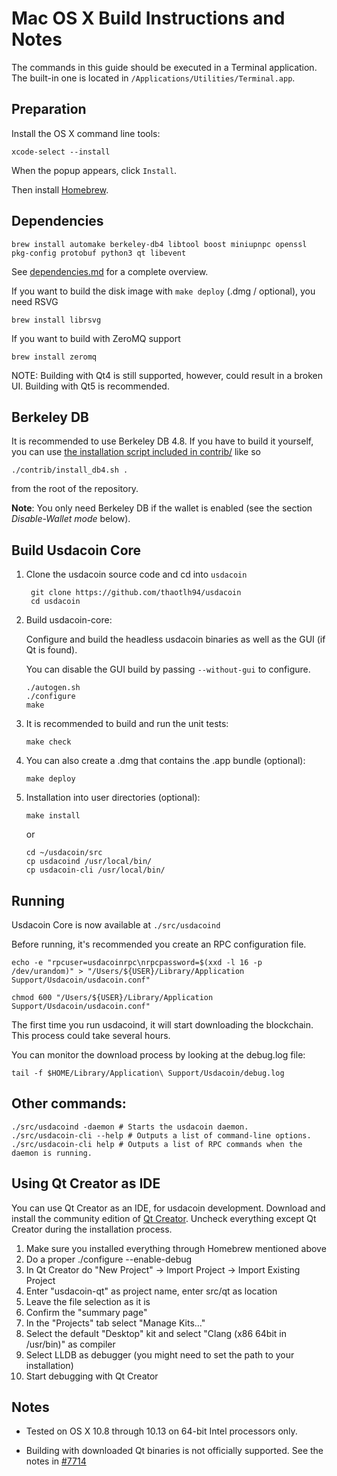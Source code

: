 Mac OS X Build Instructions and Notes
====================================
The commands in this guide should be executed in a Terminal application.
The built-in one is located in `/Applications/Utilities/Terminal.app`.

Preparation
-----------
Install the OS X command line tools:

`xcode-select --install`

When the popup appears, click `Install`.

Then install [Homebrew](https://brew.sh).

Dependencies
----------------------

    brew install automake berkeley-db4 libtool boost miniupnpc openssl pkg-config protobuf python3 qt libevent

See [dependencies.md](dependencies.md) for a complete overview.

If you want to build the disk image with `make deploy` (.dmg / optional), you need RSVG

    brew install librsvg

If you want to build with ZeroMQ support
    
    brew install zeromq

NOTE: Building with Qt4 is still supported, however, could result in a broken UI. Building with Qt5 is recommended.

Berkeley DB
-----------
It is recommended to use Berkeley DB 4.8. If you have to build it yourself,
you can use [the installation script included in contrib/](/contrib/install_db4.sh)
like so

```shell
./contrib/install_db4.sh .
```

from the root of the repository.

**Note**: You only need Berkeley DB if the wallet is enabled (see the section *Disable-Wallet mode* below).

Build Usdacoin Core
------------------------

1. Clone the usdacoin source code and cd into `usdacoin`

        git clone https://github.com/thaotlh94/usdacoin
        cd usdacoin

2.  Build usdacoin-core:

    Configure and build the headless usdacoin binaries as well as the GUI (if Qt is found).

    You can disable the GUI build by passing `--without-gui` to configure.

        ./autogen.sh
        ./configure
        make

3.  It is recommended to build and run the unit tests:

        make check

4.  You can also create a .dmg that contains the .app bundle (optional):

        make deploy

5.  Installation into user directories (optional):

        make install

    or

        cd ~/usdacoin/src
        cp usdacoind /usr/local/bin/
        cp usdacoin-cli /usr/local/bin/

Running
-------

Usdacoin Core is now available at `./src/usdacoind`

Before running, it's recommended you create an RPC configuration file.

    echo -e "rpcuser=usdacoinrpc\nrpcpassword=$(xxd -l 16 -p /dev/urandom)" > "/Users/${USER}/Library/Application Support/Usdacoin/usdacoin.conf"

    chmod 600 "/Users/${USER}/Library/Application Support/Usdacoin/usdacoin.conf"

The first time you run usdacoind, it will start downloading the blockchain. This process could take several hours.

You can monitor the download process by looking at the debug.log file:

    tail -f $HOME/Library/Application\ Support/Usdacoin/debug.log

Other commands:
-------

    ./src/usdacoind -daemon # Starts the usdacoin daemon.
    ./src/usdacoin-cli --help # Outputs a list of command-line options.
    ./src/usdacoin-cli help # Outputs a list of RPC commands when the daemon is running.

Using Qt Creator as IDE
------------------------
You can use Qt Creator as an IDE, for usdacoin development.
Download and install the community edition of [Qt Creator](https://www.qt.io/download/).
Uncheck everything except Qt Creator during the installation process.

1. Make sure you installed everything through Homebrew mentioned above
2. Do a proper ./configure --enable-debug
3. In Qt Creator do "New Project" -> Import Project -> Import Existing Project
4. Enter "usdacoin-qt" as project name, enter src/qt as location
5. Leave the file selection as it is
6. Confirm the "summary page"
7. In the "Projects" tab select "Manage Kits..."
8. Select the default "Desktop" kit and select "Clang (x86 64bit in /usr/bin)" as compiler
9. Select LLDB as debugger (you might need to set the path to your installation)
10. Start debugging with Qt Creator

Notes
-----

* Tested on OS X 10.8 through 10.13 on 64-bit Intel processors only.

* Building with downloaded Qt binaries is not officially supported. See the notes in [#7714](https://github.com/bitcoin/bitcoin/issues/7714)
